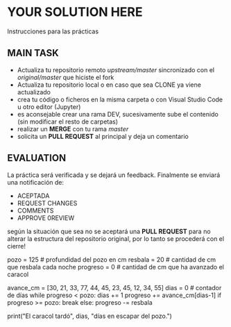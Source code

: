 # YOUR SOLUTION HERE

Instrucciones para las prácticas

## MAIN TASK
- Actualiza tu repositorio remoto *upstream/master* sincronizado con el *original/master* que hiciste el fork
- Actualiza tu repositorio local o en caso que sea CLONE ya viene actualizado
- crea tu código o ficheros en la misma carpeta <your-code> o <your-solution-here> con Visual Studio Code u otro editor (Jupyter)
- es aconsejable crear una rama DEV, sucesivamente sube el contenido (sin modificar el resto de carpetas)
- realizar un **MERGE** con tu rama *master*
- solicita un **PULL REQUEST** al principal y deja un comentario

## EVALUATION

La práctica será verificada y se dejará un feedback. Finalmente se enviará una notificación de:

- ACEPTADA
- REQUEST CHANGES
- COMMENTS
- APPROVE 0REVIEW

según la situación que sea no se aceptará una **PULL REQUEST** para no alterar la estructura del repositorio original, por lo tanto se procederá con el cierre!
 
pozo = 125  # profundidad del pozo en cm
resbala = 20   # cantidad de cm que resbala cada noche
progreso = 0 # cantidad de cm que ha avanzado el caracol

avance_cm = [30, 21, 33, 77, 44, 45, 23, 45, 12, 34, 55]
dias = 0     # contador de días
while progreso < pozo:
    dias += 1
    progreso += avance_cm[dias-1]
    if progreso >= pozo:
        break
    else:
        progreso -= resbala

print("El caracol tardó", dias, "días en escapar del pozo.")
